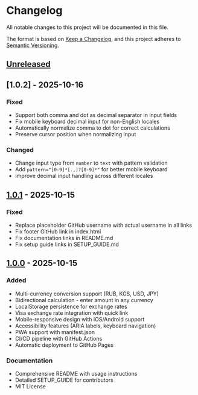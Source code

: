 # Changelog

All notable changes to this project will be documented in this file.

The format is based on [Keep a Changelog](https://keepachangelog.com/en/1.0.0/),
and this project adheres to [Semantic Versioning](https://semver.org/spec/v2.0.0.html).

## [Unreleased]

## [1.0.2] - 2025-10-16

### Fixed
- Support both comma and dot as decimal separator in input fields
- Fix mobile keyboard decimal input for non-English locales
- Automatically normalize comma to dot for correct calculations
- Preserve cursor position when normalizing input

### Changed
- Change input type from `number` to `text` with pattern validation
- Add `pattern="[0-9]*[.,]?[0-9]*"` for better mobile keyboard
- Improve decimal input handling across different locales

## [1.0.1] - 2025-10-15

### Fixed
- Replace placeholder GitHub username with actual username in all links
- Fix footer GitHub link in index.html
- Fix documentation links in README.md
- Fix setup guide links in SETUP_GUIDE.md

## [1.0.0] - 2025-10-15

### Added
- Multi-currency conversion support (RUB, KGS, USD, JPY)
- Bidirectional calculation - enter amount in any currency
- LocalStorage persistence for exchange rates
- Visa exchange rate integration with quick link
- Mobile-responsive design with iOS/Android support
- Accessibility features (ARIA labels, keyboard navigation)
- PWA support with manifest.json
- CI/CD pipeline with GitHub Actions
- Automatic deployment to GitHub Pages

### Documentation
- Comprehensive README with usage instructions
- Detailed SETUP_GUIDE for contributors
- MIT License

[Unreleased]: https://github.com/naggets/currency-exchange/compare/v1.0.0...HEAD
[1.0.1]: https://github.com/naggets/currency-exchange/compare/v1.0.0...v1.0.1
[1.0.0]: https://github.com/naggets/currency-exchange/releases/tag/v1.0.0
